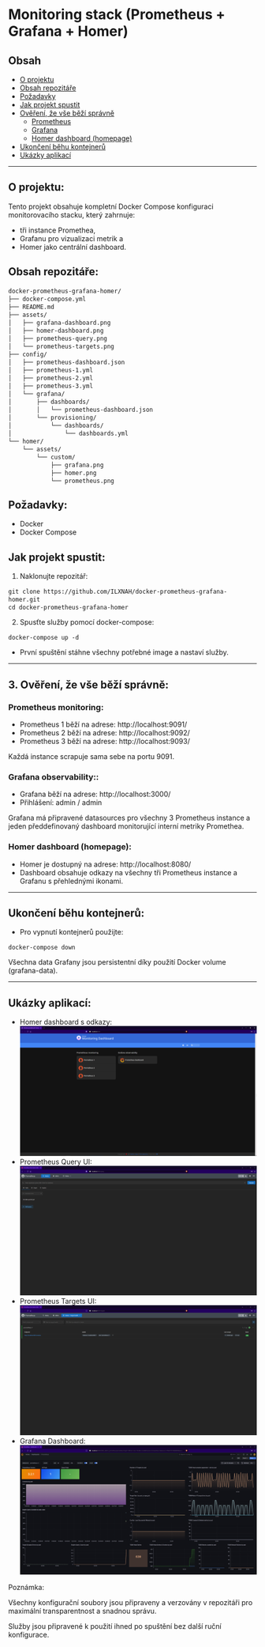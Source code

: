 # Monitoring stack (Prometheus + Grafana + Homer)

## Obsah

- [O projektu](#monitoring-stack-prometheus--grafana--homer)
- [Obsah repozitáře](#obsah-repozitáře)
- [Požadavky](#požadavky)
- [Jak projekt spustit](#jak-projekt-spustit)
- [Ověření, že vše běží správně](#ověření-že-vše-běží-správně)
  - [Prometheus](#prometheus-monitoring)
  - [Grafana](#grafana-observability)
  - [Homer dashboard (homepage)](#homer-dashboard-homepage)
- [Ukončení běhu kontejnerů](#ukončení-běhu-kontejnerů)
- [Ukázky aplikací](#ukázky-aplikací)

---

## **O projektu:**

Tento projekt obsahuje kompletní Docker Compose konfiguraci monitorovacího stacku, který zahrnuje:
- tři instance Promethea, 
- Grafanu pro vizualizaci metrik a 
- Homer jako centrální dashboard.

## **Obsah repozitáře:**
```
docker-prometheus-grafana-homer/
├── docker-compose.yml
├── README.md
├── assets/
│   ├── grafana-dashboard.png
│   ├── homer-dashboard.png
│   ├── prometheus-query.png
│   └── prometheus-targets.png
├── config/
│   ├── prometheus-dashboard.json
│   ├── prometheus-1.yml
│   ├── prometheus-2.yml
│   ├── prometheus-3.yml
│   └── grafana/
│       ├── dashboards/
│       │   └── prometheus-dashboard.json
│       └── provisioning/
│           └── dashboards/
│               └── dashboards.yml
└── homer/
    └── assets/
        └── custom/
            ├── grafana.png
            ├── homer.png
            └── prometheus.png
```

## **Požadavky:**
- Docker
- Docker Compose

## **Jak projekt spustit:**
1. Naklonujte repozitář:
```
git clone https://github.com/ILXNAH/docker-prometheus-grafana-homer.git
cd docker-prometheus-grafana-homer
```

2. Spusťte služby pomocí docker-compose:
```
docker-compose up -d
```

- První spuštění stáhne všechny potřebné image a nastaví služby.
---
## 3. Ověření, že vše běží správně:

### **Prometheus monitoring:**
- Prometheus 1 běží na adrese: http://localhost:9091/
- Prometheus 2 běží na adrese: http://localhost:9092/
- Prometheus 3 běží na adrese: http://localhost:9093/

Každá instance scrapuje sama sebe na portu 9091.

### **Grafana observability:**:
- Grafana běží na adrese: http://localhost:3000/
- Přihlášení: admin / admin

Grafana má připravené datasources pro všechny 3 Prometheus instance a jeden předdefinovaný dashboard monitorující interní metriky Promethea.

### **Homer dashboard (homepage):**
- Homer je dostupný na adrese: http://localhost:8080/ 
- Dashboard obsahuje odkazy na všechny tři Prometheus instance a Grafanu s přehlednými ikonami.
---
## Ukončení běhu kontejnerů:
- Pro vypnutí kontejnerů použijte:
```
docker-compose down
```

Všechna data Grafany jsou persistentní díky použití Docker volume (grafana-data).

---
## Ukázky aplikací:
- Homer dashboard s odkazy:
  ![Homer dashboard](assets/homer-dashboard.png)
- Prometheus Query UI:
  ![Prometheus Query UI](assets/prometheus-query.png)
- Prometheus Targets UI:
  ![Prometheus Targets UI](assets/prometheus-targets.png)
- Grafana Dashboard:
  ![Grafana Dashboard](assets/grafana-dashboard.png)

Poznámka:

Všechny konfigurační soubory jsou připraveny a verzovány v repozitáři pro maximální transparentnost a snadnou správu.

Služby jsou připravené k použití ihned po spuštění bez další ruční konfigurace.

